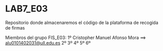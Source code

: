 # LAB7_E03
Repositorio donde almacenaremos el código de la plataforma de recogida de firmas

Miembros del grupo FIS_E03: 
1º Cristopher Manuel Afonso Mora ==> alu0101402031@ull.edu.es
2º
3º
4º
5º
6º

